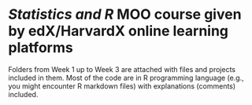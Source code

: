 # *Statistics and R* MOO course given by edX/HarvardX online learning platforms

Folders from Week 1 up to Week 3 are attached with files and projects included in them.
Most of the code are in R programming language (e.g., you might encounter R markdown files) with explanations (comments) included.
